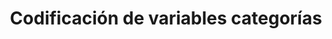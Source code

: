 ---
slug: codificacion-de-variables-categoricas
title: Codificación de variables categorías
navigation: [
	{
		side: "left",
		title: "Normalización y estandarización",
		link: "normalizacion-y-estandarizacion",
	},
	{
		side: "right",
		title: "Creación de nuevas características",
		link: "creacion-de-nuevas-caracteristicas",
	}
]
---